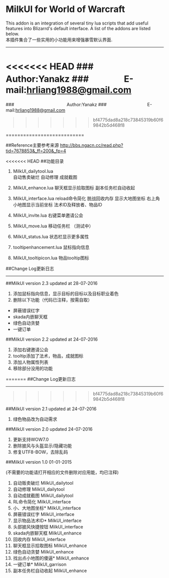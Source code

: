 MilkUI for World of Warcraft
===========================
This addon is an integration of several tiny lua scripts that add useful features into Blizarrd's default interface.
A list of the addons are listed below.  
本插件集合了一些实用的小功能用来增强暴雪默认界面.

****
<<<<<<< HEAD
###　　　　Author:Yanakz
###　　　　E-mail:hrliang1988@gmail.com
=======
###　　　　　　　　　　　　Author:Yanakz
###　　　　　　　　　   E-mail:hrliang1988@gmail.com
>>>>>>> bf4775dad8a218c73845319b60f69842b5d468f8

===========================


##Reference主要参考来源
http://bbs.ngacn.cc/read.php?tid=7678853&_ff=200&_fp=4



<<<<<<< HEAD
##功能目录

1.  MilkUI_dailytool.lua  
自动售卖破烂
自动修理
成就截图

2. MilkUI_enhance.lua
聊天框显示拾取图标
副本任务栏自动收起

3. MilkUI_interface.lua
reload命令简化
脱战回收内存
显示大地图坐标
右上角小地图显示当前坐标
法术ID及释放者、物品ID

4. MilkUI_invite.lua
右键菜单邀请公会

5. MilkUI_move.lua
移动任务栏 （测试中）

6. MilkUI_status.lua
状态栏显示更多属性

7. tooltipenhancement.lua
鼠标指向信息

8. MilkUI_tooltipicon.lua
物品tooltip图标




##Change Log更新日志

-----------
##MilkUI version 2.3
updated at 28-07-2016

1. 添加鼠标指向信息，显示目标的目标以及目标职业着色
2. 删除以下功能（代码已注释，按需自取）
- 屏蔽错误红字 
- skada内嵌聊天框
- 绿色自动贪婪
- 一键订单


##MilkUI version 2.2
updated at 24-07-2016

1. 添加右键邀请公会
2. tooltip添加了法术，物品，成就图标
3. 添加人物属性列表
4. 移除部分没用的功能

=======
##Change Log更新日志

-----------
>>>>>>> bf4775dad8a218c73845319b60f69842b5d468f8

##MilkUI version 2.1
updated at 24-07-2016

1. 绿色物品改为自动需求


##MilkUI version 2.0 
updated 24-07-2016

1. 更新支持WOW7.0
2. 删除披风与头盔显示/隐藏功能
3. 修复UTF8-BOW，去除乱码



##MilkUI version 1.0
01-01-2015

(不需要的功能请打开相应的文件删除对应用能，均已注释)

1. 自动贩卖破烂          MilkUI_dailytool
2. 自动修理              MilkUI_dailytool
3. 自动成就截图          MilkUI_dailytool
4. RL命令简化            MilkUI_interface
5. 小、大地图坐标*       MilkUI_interface
6. 屏蔽错误红字          MilkUI_interface
7. 显示物品法术ID*       MilkUI_interface
8. 头部披风快捷按钮      MilkUI_interface
9. skada内嵌聊天框       MilkUI_enhance
10. 回收内存             MilkUI_interface
11. 聊天框显示拾取图标   MilkUI_enhance
12. 绿色自动贪婪         MilkUI_enhance
13. 找出点小地图的傻逼*  MilkUI_enhance
14. 一键订单*            MilkUI_garrison
15. 副本任务栏自动收起    MilkUI_enhance
